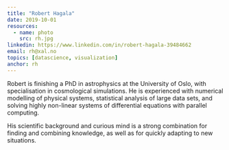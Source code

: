 ```yaml
---
title: "Robert Hagala"
date: 2019-10-01
resources:
  - name: photo
    src: rh.jpg
linkedin: https://www.linkedin.com/in/robert-hagala-39484662
email: rh@xal.no
topics: [datascience, visualization]
anchor: rh
---
```


Robert is finishing a PhD in astrophysics at the University of Oslo, with
specialisation in cosmological simulations. He is experienced with numerical
modelling of physical systems, statistical analysis of large data sets, and
solving highly non-linear systems of differential equations with parallel
computing.

<!--more-->

His scientific background and curious mind is a strong combination for finding
and combining knowledge, as well as for quickly adapting to new situations.
